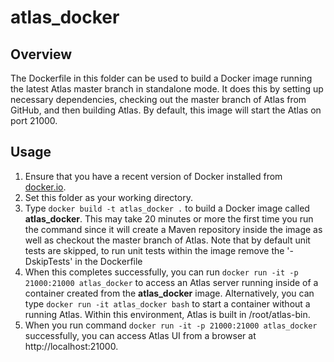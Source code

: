 <!---
Licensed to the Apache Software Foundation (ASF) under one
or more contributor license agreements.  See the NOTICE file
distributed with this work for additional information
regarding copyright ownership.  The ASF licenses this file
to you under the Apache License, Version 2.0 (the
"License"); you may not use this file except in compliance
with the License.  You may obtain a copy of the License at

  http://www.apache.org/licenses/LICENSE-2.0

Unless required by applicable law or agreed to in writing,
software distributed under the License is distributed on an
"AS IS" BASIS, WITHOUT WARRANTIES OR CONDITIONS OF ANY
KIND, either express or implied.  See the License for the
specific language governing permissions and limitations
under the License.
-->

# atlas_docker

## Overview

The Dockerfile in this folder can be used to build a Docker image running
the latest Atlas master branch in standalone mode. It does this by setting
up necessary dependencies, checking out the master branch of Atlas from
GitHub, and then building Atlas. By default, this image will start the Atlas
on port 21000.

## Usage


1. Ensure that you have a recent version of Docker installed from
   [docker.io](http://www.docker.io).
2. Set this folder as your working directory.
3. Type `docker build -t atlas_docker .` to build a Docker image called **atlas_docker**.
   This may take 20 minutes or more the first time you run the command since it will
   create a Maven repository inside the image as well as checkout the master branch
   of Atlas. Note that by default unit tests are skipped, to run unit tests within
   the image remove the '-DskipTests' in the Dockerfile
4. When this completes successfully, you can run `docker run -it -p 21000:21000 atlas_docker`
   to access an Atlas server running inside of a container created from the
   **atlas_docker** image. Alternatively, you can type `docker run -it atlas_docker
   bash` to start a container without a running Atlas. Within this environment,
   Atlas is built in /root/atlas-bin.
5. When you run command `docker run -it -p 21000:21000 atlas_docker` successfully, you can
   access Atlas UI from a browser at http://localhost:21000.
